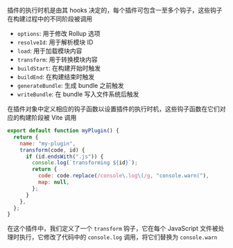 插件的执行时机是由其 hooks 决定的，每个插件可包含一至多个钩子，这些钩子在构建过程中的不同阶段被调用

- `options`: 用于修改 Rollup 选项
- `resolveId`: 用于解析模块 ID
- `load`: 用于加载模块内容
- `transform`: 用于转换模块内容
- `buildStart`: 在构建开始时触发
- `buildEnd`: 在构建结束时触发
- `generateBundle`: 生成 bundle 之前触发
- `writeBundle`: 在 bundle 写入文件系统后触发

在插件对象中定义相应的钩子函数以设置插件的执行时机，这些钩子函数在它们对应的构建阶段被 Vite 调用

```JavaScript
export default function myPlugin() {
  return {
    name: "my-plugin",
    transform(code, id) {
      if (id.endsWith(".js")) {
        console.log(`transforming ${id}`);
        return {
          code: code.replace(/console\.log\(/g, "console.warn("),
          map: null,
        };
      }
    },
  };
}
```

在这个插件中，我们定义了一个 `transform` 钩子，它在每个 JavaScript 文件被处理时执行，它修改了代码中的 `console.log` 调用，将它们替换为 `console.warn`
